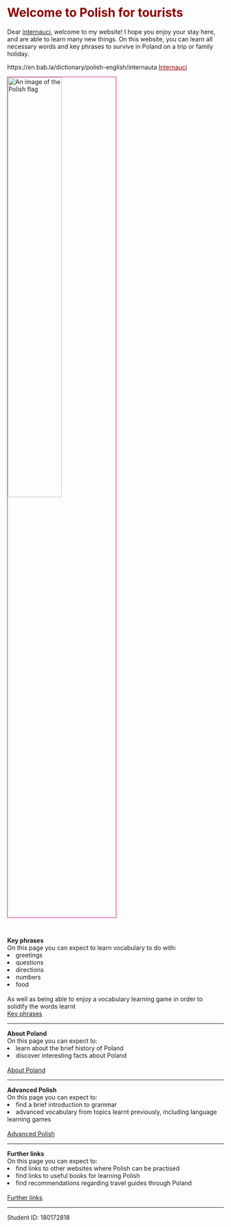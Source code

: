 <h1 style="color:darkred;">Welcome to Polish for tourists</h1>
<p>Dear <span style="color:darkred;"><a href="https://en.bab.la/dictionary/polish-english/internauta">internauci</a></span>, welcome to my website! I hope you enjoy your stay here, and are able to learn many new things. On this website, you can learn all necessary words and key phrases to survive in Poland on a trip or family holiday.<p>
https://en.bab.la/dictionary/polish-english/internauta
  <a href="https://en.bab.la/dictionary/polish-english/internauta/html-link.htm" style="color:darkred">Internauci</a>

<p style="color:darkred">
<div class="clearfix">
<a href="https://upload.wikimedia.org/wikipedia/en/thumb/1/12/Flag_of_Poland.svg/800px-Flag_of_Poland.svg.png" title="View Image Source">
<img style="width:50%; border:1px solid mediumvioletred; margin-left:15%; float:centre; margin: 0 10px 10px 0;" src="https://upload.wikimedia.org/wikipedia/en/thumb/1/12/Flag_of_Poland.svg/800px-Flag_of_Poland.svg.png" alt="An image of the Polish flag">
  </a>
</div>
<br>



  
  <br>
  <o> <strong> Key phrases </strong> </o> 
  <br>
  On this page you can expect to learn vocabulary to do with:
  <li>greetings</li> <li>questions</li> <li>directions</li> <li>numbers</li> <li>food</li> 
 <br>
  As well as being able to enjoy a vocabulary learning game in order to solidify the words learnt
  <br>
  <a href="keyphrases.html">Key phrases</a>
    
 <hr>
 <o> <strong> About Poland </strong> </o>
 <br>
 On this page you can expect to:
  <li>learn about the brief history of Poland</li> <li>discover interesting facts about Poland</li>
  <br>
 <a href="aboutPoland.html">About Poland</a>

<hr>
<o> <strong> Advanced Polish </strong> </o>
<br>
On this page you can expect to:
<li>find a brief introduction to grammar</li> <li>advanced vocabulary from topics learnt previously, including language learning games</li> 
<br>
<a href="advancedpolish.html">Advanced Polish</a>

<hr>
<o> <strong> Further links </strong> </o>
<br>
On this page you can expect to:
<li>find links to other websites where Polish can be practised</li> <li>find links to useful books for learning Polish</li> <li>find recommendations regarding travel guides through Poland</li>
<br>
<a href="furtherlinks.html">Further links</a>

<hr>
Student ID: 180172818

